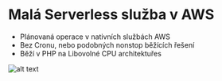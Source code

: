 # Malá Serverless služba v AWS
* Plánovaná operace v nativních službách AWS
* Bez Cronu, nebo podobných nonstop běžících řešení
* Běží v PHP na Libovolné CPU architektuřes

![alt text](Isolated.png "Title")